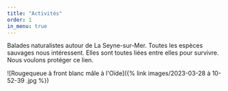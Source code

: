 ```yaml
---
title: "Activités"
order: 1
in_menu: true
---
```

Balades naturalistes autour de La Seyne-sur-Mer.
Toutes les espèces sauvages nous intéressent.
Elles sont toutes liées entre elles pour survivre.
Nous voulons protéger ce lien.

![Rougequeue à front blanc mâle à l'Oïde]({% link images/2023-03-28 à 10-52-39 .jpg %}) 